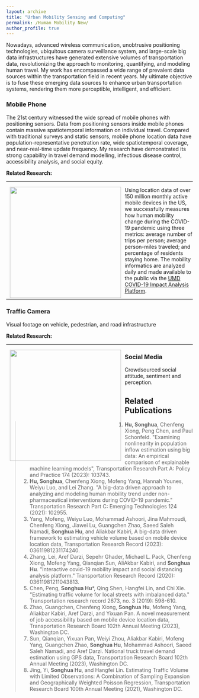```yaml
---
layout: archive
title: "Urban Mobility Sensing and Computing"
permalink: /Human Mobility New/
author_profile: true
---
```


Nowadays, advanced wireless communication, unobtrusive positioning technologies, ubiquitous camera surveillance system, 
and large-scale big data infrastructures have generated extensive volumes of transportation data,
revolutionizing the approach to monitoring, quantifying, and modeling human travel. 
My work has encompassed a wide range of prevalent data sources within the transportation field in recent years.
My ultimate objective is to fuse these emerging data sources to enhance urban transportation systems, 
rendering them more perceptible, intelligent, and efficient.

### Mobile Phone
The 21st century witnessed the wide spread of mobile phones with positioning sensors.
Data from positioning sensors inside mobile phones contain massive spatiotemporal information on individual travel. 
Compared with traditional surveys and static sensors, mobile phone location data have 
population-representative penetration rate, wide spatiotemporal coverage, and near-real-time update frequency. 
My research have demonstrated its strong capability in travel demand modelling, infectious disease control, 
accessibility analysis, and social equity.

**Related Research:**

---
<a href="https://data.covid.umd.edu/"><img style="float: left" src="https://songhuahu-umd.github.io/images/FF11.png" width="300" hspace="10"></a>
Using location data of over 150 million monthly active mobile devices in the US, 
we successfully measures how human mobility change during the COVID-19 pandemic using three metrics: 
average number of trips per person; average person-miles traveled; and percentage of residents staying home. The mobility informatics are analyzed daily 
and made available to the public via the [UMD COVID-19 Impact Analysis Platform](https://data.covid.umd.edu/).

---

### Traffic Camera
Visual footage on vehicle, pedestrian, and road infrastructure

**Related Research:**

---
<img style="float: left" src="https://songhuahu-umd.github.io/images/camera0.gif" width="300" hspace="10">



### Social Media
Crowdsourced social attitude, sentiment and perception. 

## Related Publications
> 1. **Hu, Songhua**, Chenfeng Xiong, Peng Chen, and Paul Schonfeld. "Examining nonlinearity in population inflow estimation using big data: 
An empirical comparison of explainable machine learning models", Transportation Research Part A: Policy and Practice 174 (2023): 103743.
> 2. **Hu, Songhua**, Chenfeng Xiong, Mofeng Yang, Hannah Younes, Weiyu Luo, and Lei Zhang. "A big-data driven approach
     to analyzing and modeling human mobility trend under non-pharmaceutical interventions during COVID-19 pandemic."
     Transportation Research Part C: Emerging Technologies 124 (2021): 102955.
> 3. Yang, Mofeng, Weiyu Luo, Mohammad Ashoori, Jina Mahmoudi, Chenfeng Xiong, Jiawei Lu, Guangchen Zhao, Saeed Saleh Namadi, **Songhua Hu**, and Aliakbar Kabiri, A big-data driven framework to estimating vehicle volume based on
  mobile device location data, Transportation Research Record (2023): 03611981231174240.
> 3. Zhang, Lei, Aref Darzi, Sepehr Ghader, Michael L. Pack, Chenfeng Xiong, Mofeng Yang, Qianqian Sun, AliAkbar Kabiri,
     and **Songhua Hu**. "Interactive covid-19 mobility impact and social distancing analysis platform." Transportation
     Research Record (2020): 03611981211043813.
> 4. Chen, Peng, **Songhua Hu***, Qing Shen, Hangfei Lin, and Chi Xie. "Estimating traffic volume for local streets with
     imbalanced data." Transportation research record 2673, no. 3 (2019): 598-610. 
> 5. Zhao, Guangchen, Chenfeng Xiong, **Songhua Hu**, Mofeng Yang, Aliakbar Kabiri, Aref Darzi, and Yixuan Pan. A novel
     measurement of job accessibility based on mobile device location data, Transportation Research Board 102th Annual
     Meeting (2023), Washington DC. 
> 6. Sun, Qianqian, Yixuan Pan, Weiyi Zhou, Aliakbar Kabiri, Mofeng Yang, Guangchen Zhao, **Songhua Hu**, Mohammad
     Ashoori, Saeed Saleh Namadi, and Aref Darzi. National truck travel demand estimation using GPS data, Transportation
     Research Board 102th Annual Meeting (2023), Washington DC.
> 8. Jing, Yi, **Songhua Hu**, and Hangfei Lin. Estimating Traffic Volume with Limited Observations: A Combination of
     Sampling Expansion and Geographically Weighted Poisson Regression, Transportation Research Board 100th Annual
     Meeting (2021), Washington DC.
